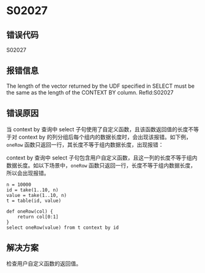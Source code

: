 # S02027

## 错误代码

S02027

## 报错信息

The length of the vector returned by the UDF specified in SELECT must be the same as
the length of the CONTEXT BY column. RefId:S02027

## 错误原因

当 context by 查询中 select 子句使用了自定义函数，且该函数返回值的长度不等于对 context by
的列分组后每个组内的数据长度时，会出现该报错。如下例，`oneRow`
函数只返回一行，其长度不等于组内数据长度，出现报错：

context by 查询中 select 子句包含用户自定义函数，且这一列的长度不等于组内数据长度。如以下场景中，`oneRow`
函数只返回一行，长度不等于组内数据长度，所以会出现报错。

```
n = 10000
id = take(1..10, n)
value = take(1..10, n)
t = table(id, value)

def oneRow(col) {
    return col[0:1]
}
select oneRow(value) from t context by id
```

## 解决方案

检查用户自定义函数的返回值。

